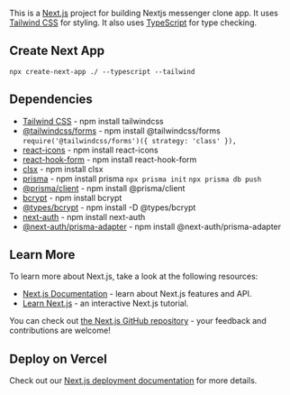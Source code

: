 This is a [Next.js](https://nextjs.org/) project for building Nextjs messenger clone app. It uses [Tailwind CSS](https://tailwindcss.com/) for styling. It also uses [TypeScript](https://www.typescriptlang.org/) for type checking.

## Create Next App

`npx create-next-app ./ --typescript --tailwind`

## Dependencies

- [Tailwind CSS](https://tailwindcss.com/) - npm install tailwindcss
- [@tailwindcss/forms](https://www.npmjs.com/package/@tailwindcss/forms) - npm install @tailwindcss/forms
  `require('@tailwindcss/forms')({ strategy: 'class' }),`
- [react-icons](https://react-icons.github.io/react-icons/) - npm install react-icons
- [react-hook-form](https://react-hook-form.com/) - npm install react-hook-form
- [clsx](https://www.npmjs.com/package/clsx) - npm install clsx
- [prisma](https://www.prisma.io/) - npm install prisma
  `npx prisma init`
  `npx prisma db push`
- [@prisma/client](https://www.npmjs.com/package/@prisma/client) - npm install @prisma/client
- [bcrypt](https://www.npmjs.com/package/bcrypt) - npm install bcrypt
- [@types/bcrypt](https://www.npmjs.com/package/@types/bcrypt) - npm install -D @types/bcrypt
- [next-auth](https://next-auth.js.org/) - npm install next-auth
- [@next-auth/prisma-adapter](https://www.npmjs.com/package/@next-auth/prisma-adapter) - npm install @next-auth/prisma-adapter

## Learn More

To learn more about Next.js, take a look at the following resources:

- [Next.js Documentation](https://nextjs.org/docs) - learn about Next.js features and API.
- [Learn Next.js](https://nextjs.org/learn) - an interactive Next.js tutorial.

You can check out [the Next.js GitHub repository](https://github.com/vercel/next.js/) - your feedback and contributions are welcome!

## Deploy on Vercel

Check out our [Next.js deployment documentation](https://nextjs.org/docs/deployment) for more details.

